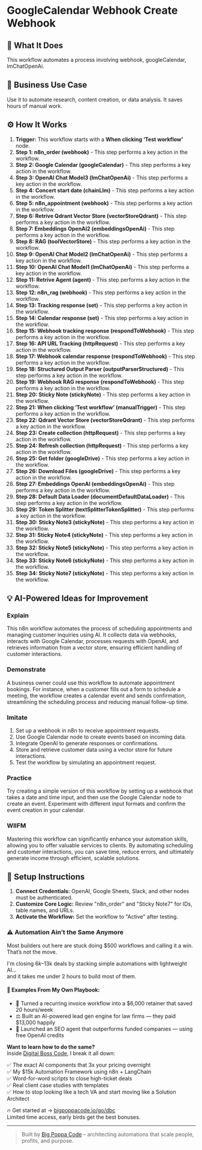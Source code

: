 # GoogleCalendar Webhook Create Webhook

## 🚀 What It Does
This workflow automates a process involving webhook, googleCalendar, lmChatOpenAi.

## 💼 Business Use Case
Use it to automate research, content creation, or data analysis. It saves hours of manual work.

## ⚙️ How It Works
1.  **Trigger:** This workflow starts with a **When clicking ‘Test workflow’** node.
2. **Step 1: n8n_order (webhook)** - This step performs a key action in the workflow.
3. **Step 2: Google Calendar (googleCalendar)** - This step performs a key action in the workflow.
4. **Step 3: OpenAI Chat Model3 (lmChatOpenAi)** - This step performs a key action in the workflow.
5. **Step 4: Concert start date (chainLlm)** - This step performs a key action in the workflow.
6. **Step 5: n8n_appointment (webhook)** - This step performs a key action in the workflow.
7. **Step 6: Retrive Qdrant Vector Store (vectorStoreQdrant)** - This step performs a key action in the workflow.
8. **Step 7: Embeddings OpenAI2 (embeddingsOpenAi)** - This step performs a key action in the workflow.
9. **Step 8: RAG (toolVectorStore)** - This step performs a key action in the workflow.
10. **Step 9: OpenAI Chat Model2 (lmChatOpenAi)** - This step performs a key action in the workflow.
11. **Step 10: OpenAI Chat Model1 (lmChatOpenAi)** - This step performs a key action in the workflow.
12. **Step 11: Retrive Agent (agent)** - This step performs a key action in the workflow.
13. **Step 12: n8n_rag (webhook)** - This step performs a key action in the workflow.
14. **Step 13: Tracking response (set)** - This step performs a key action in the workflow.
15. **Step 14: Calendar response (set)** - This step performs a key action in the workflow.
16. **Step 15: Webhook tracking response (respondToWebhook)** - This step performs a key action in the workflow.
17. **Step 16: API URL Tracking (httpRequest)** - This step performs a key action in the workflow.
18. **Step 17: Webhook calendar response (respondToWebhook)** - This step performs a key action in the workflow.
19. **Step 18: Structured Output Parser (outputParserStructured)** - This step performs a key action in the workflow.
20. **Step 19: Webhook RAG response (respondToWebhook)** - This step performs a key action in the workflow.
21. **Step 20: Sticky Note (stickyNote)** - This step performs a key action in the workflow.
22. **Step 21: When clicking ‘Test workflow’ (manualTrigger)** - This step performs a key action in the workflow.
23. **Step 22: Qdrant Vector Store (vectorStoreQdrant)** - This step performs a key action in the workflow.
24. **Step 23: Create collection (httpRequest)** - This step performs a key action in the workflow.
25. **Step 24: Refresh collection (httpRequest)** - This step performs a key action in the workflow.
26. **Step 25: Get folder (googleDrive)** - This step performs a key action in the workflow.
27. **Step 26: Download Files (googleDrive)** - This step performs a key action in the workflow.
28. **Step 27: Embeddings OpenAI (embeddingsOpenAi)** - This step performs a key action in the workflow.
29. **Step 28: Default Data Loader (documentDefaultDataLoader)** - This step performs a key action in the workflow.
30. **Step 29: Token Splitter (textSplitterTokenSplitter)** - This step performs a key action in the workflow.
31. **Step 30: Sticky Note3 (stickyNote)** - This step performs a key action in the workflow.
32. **Step 31: Sticky Note4 (stickyNote)** - This step performs a key action in the workflow.
33. **Step 32: Sticky Note5 (stickyNote)** - This step performs a key action in the workflow.
34. **Step 33: Sticky Note6 (stickyNote)** - This step performs a key action in the workflow.
35. **Step 34: Sticky Note7 (stickyNote)** - This step performs a key action in the workflow.

## 💡 AI-Powered Ideas for Improvement
### Explain
This n8n workflow automates the process of scheduling appointments and managing customer inquiries using AI. It collects data via webhooks, interacts with Google Calendar, processes requests with OpenAI, and retrieves information from a vector store, ensuring efficient handling of customer interactions.

### Demonstrate
A business owner could use this workflow to automate appointment bookings. For instance, when a customer fills out a form to schedule a meeting, the workflow creates a calendar event and sends confirmation, streamlining the scheduling process and reducing manual follow-up time.

### Imitate
1. Set up a webhook in n8n to receive appointment requests.
2. Use Google Calendar node to create events based on incoming data.
3. Integrate OpenAI to generate responses or confirmations.
4. Store and retrieve customer data using a vector store for future interactions.
5. Test the workflow by simulating an appointment request.

### Practice
Try creating a simple version of this workflow by setting up a webhook that takes a date and time input, and then use the Google Calendar node to create an event. Experiment with different input formats and confirm the event creation in your calendar.

### WIIFM
Mastering this workflow can significantly enhance your automation skills, allowing you to offer valuable services to clients. By automating scheduling and customer interactions, you can save time, reduce errors, and ultimately generate income through efficient, scalable solutions.

## 🔧 Setup Instructions
1. **Connect Credentials:** OpenAI, Google Sheets, Slack, and other nodes must be authenticated.
2. **Customize Core Logic:** Review "n8n_order" and "Sticky Note7" for IDs, table names, and URLs.
3. **Activate the Workflow:** Set the workflow to "Active" after testing.

### ⚠️ Automation Ain’t the Same Anymore

Most builders out here are stuck doing $500 workflows and calling it a win.  
That’s not the move.  

I'm closing $6k–$13k deals by stacking simple automations with lightweight AI...  
and it takes me under 2 hours to build most of them.

#### 🧠 Examples From My Own Playbook:
- 🔁 Turned a recurring invoice workflow into a $6,000 retainer that saved 20 hours/week  
- ⚖️ Built an AI-powered lead gen engine for law firms — they paid $13,000 happily  
- 🚀 Launched an SEO agent that outperforms funded companies — using free OpenAI credits  

**Want to learn how to do the same?**  
Inside [Digital Boss Code](https://bigpoppacode.io/go/dbc), I break it all down:

✅ The exact AI components that 3x your pricing overnight  
✅ My $15k Automation Framework using n8n + LangChain  
✅ Word-for-word scripts to close high-ticket deals  
✅ Real client case studies with templates  
✅ How to stop looking like a tech VA and start moving like a Solution Architect  

🔥 Get started at → [bigpoppacode.io/go/dbc](https://bigpoppacode.io/go/dbc)  
Limited time access, early birds get the best bonuses.

---
> Built by [Big Poppa Code](https://bigpoppacode.io) – architecting automations that scale people, profits, and purpose.
